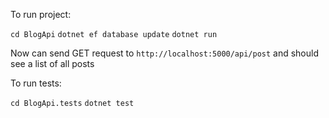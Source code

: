 To run project:

`cd BlogApi`
`dotnet ef database update`
`dotnet run`

Now can send GET request to `http://localhost:5000/api/post` and should see a list of all posts

To run tests:

`cd BlogApi.tests`
`dotnet test`